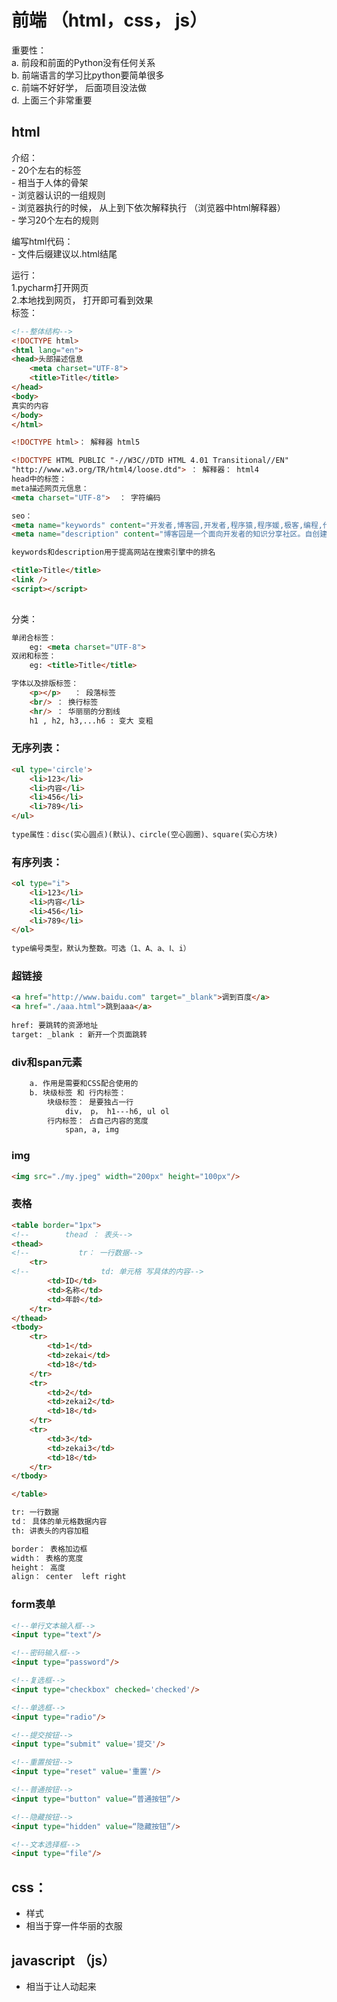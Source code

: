 # 前端 （html，css， js）

重要性：  
	a. 前段和前面的Python没有任何关系  
	b. 前端语言的学习比python要简单很多  
	c. 前端不好好学， 后面项目没法做  
	d. 上面三个非常重要

## html


介绍：  
	- 20个左右的标签  
	- 相当于人体的骨架  
	- 浏览器认识的一组规则   
	- 浏览器执行的时候， 从上到下依次解释执行 （浏览器中html解释器）  
	- 学习20个左右的规则  

编写html代码：  
	- 文件后缀建议以.html结尾  

运行：  
	1.pycharm打开网页  
	2.本地找到网页， 打开即可看到效果  
标签：

```html
<!--整体结构-->
<!DOCTYPE html>
<html lang="en">
<head>头部描述信息
    <meta charset="UTF-8">
    <title>Title</title>
</head>
<body>
真实的内容
</body>
</html>
```

```html
<!DOCTYPE html>： 解释器 html5

<!DOCTYPE HTML PUBLIC "-//W3C//DTD HTML 4.01 Transitional//EN"
"http://www.w3.org/TR/html4/loose.dtd"> ： 解释器： html4
head中的标签：
meta描述网页元信息：
<meta charset="UTF-8">  ： 字符编码

seo： 
<meta name="keywords" content="开发者,博客园,开发者,程序猿,程序媛,极客,编程,代码,开源,IT网站,Developer,Programmer,Coder,Geek,技术社区" />
<meta name="description" content="博客园是一个面向开发者的知识分享社区。自创建以来，博客园一直致力并专注于为开发者打造一个纯净的技术交流社区，推动并帮助开发者通过互联网分享知识，从而让更多开发者从中受益。博客园的使命是帮助开发者用代码改变世界。" />

keywords和description用于提高网站在搜索引擎中的排名

<title>Title</title>
<link /> 
<script></script> 
						
```	
分类：  
```html 
单闭合标签：  
	eg: <meta charset="UTF-8">   
双闭和标签：  
	eg: <title>Title</title>  

字体以及排版标签：
	<p></p>   ： 段落标签
	<br/> ： 换行标签
	<hr/> ： 华丽丽的分割线
	h1 , h2, h3,...h6 : 变大 变粗
```
### 无序列表：
```html
<ul type='circle'>
	<li>123</li>
	<li>内容</li>
	<li>456</li>
	<li>789</li>
</ul>
	
type属性：disc(实心圆点)(默认)、circle(空心圆圈)、square(实心方块)
```
### 有序列表：
```html
<ol type="i">
	<li>123</li>
	<li>内容</li>
	<li>456</li>
	<li>789</li>
</ol>
	
type编号类型，默认为整数。可选（1、A、a、Ⅰ、i）
```
### 超链接
```html
<a href="http://www.baidu.com" target="_blank">调到百度</a>
<a href="./aaa.html">跳到aaa</a>
							
href: 要跳转的资源地址
target: _blank : 新开一个页面跳转
```
### div和span元素
```html
    a. 作用是需要和CSS配合使用的
    b. 块级标签 和 行内标签：
	    块级标签： 是要独占一行
		    div， p， h1---h6, ul ol
	    行内标签： 占自己内容的宽度
		    span, a, img
```
### img
```html
<img src="./my.jpeg" width="200px" height="100px"/>
```
### 表格
```html
<table border="1px">
<!--        thead ： 表头-->
<thead>
<!--           tr： 一行数据-->
	<tr>
<!--                td: 单元格 写具体的内容-->
		<td>ID</td>
		<td>名称</td>
		<td>年龄</td>
	</tr>
</thead>
<tbody>
	<tr>
		<td>1</td>
		<td>zekai</td>
		<td>18</td>
	</tr>
	<tr>
		<td>2</td>
		<td>zekai2</td>
		<td>18</td>
	</tr>
	<tr>
		<td>3</td>
		<td>zekai3</td>
		<td>18</td>
	</tr>
</tbody>

</table>

tr: 一行数据
td： 具体的单元格数据内容
th: 讲表头的内容加粗

border： 表格加边框
width： 表格的宽度
height： 高度
align： center  left right
```

### form表单		
```html
<!--单行文本输入框-->
<input type="text"/>  

<!--密码输入框-->	
<input type="password"/>   

<!--复选框-->	
<input type="checkbox" checked='checked'/>    

<!--单选框-->	
<input type="radio"/>		

<!--提交按钮-->
<input type="submit" value='提交'/>	

<!--重置按钮-->	
<input type="reset" value='重置'/>	

<!--普通按钮-->
<input type="button" value=“普通按钮”/>	

<!--隐藏按钮-->
<input type="hidden" value=“隐藏按钮”/>	

<!--文本选择框-->	
<input type="file"/>				   
```
## css：
- 样式  
- 相当于穿一件华丽的衣服  

## javascript （js） 
- 相当于让人动起来
